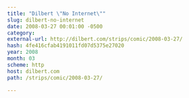 ```yaml
---
title: "Dilbert \"No Internet\""
slug: dilbert-no-internet
date: 2008-03-27 00:01:00 -0500
category: 
external-url: http://dilbert.com/strips/comic/2008-03-27/
hash: 4fe416cfab4191011fd07d5375e27020
year: 2008
month: 03
scheme: http
host: dilbert.com
path: /strips/comic/2008-03-27/

---
```



